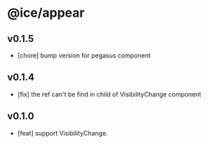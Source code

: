 # @ice/appear

## v0.1.5

- [chore] bump version for pegasus component

## v0.1.4

- [fix] the ref can't be find in child of VisibilityChange component

## v0.1.0

- [feat] support VisibilityChange.